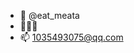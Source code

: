 - 👋  @eat_meata
- 🌈🌈🌈
- 📫 1035493075@qq.com

<!---
sihaixiang/sihaixiang is a ✨ special ✨ repository because its `README.md` (this file) appears on your GitHub profile.
You can click the Preview link to take a look at your changes.
--->
